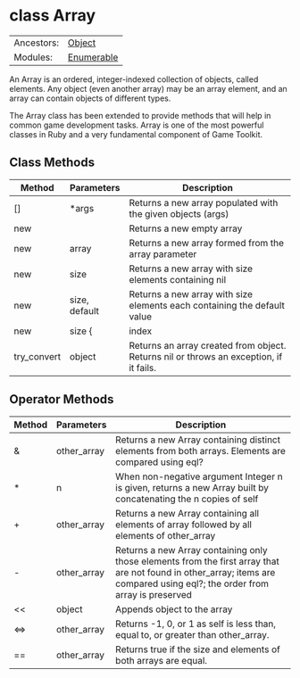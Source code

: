 # class Array

| | |
|---|---|
| Ancestors:| [Object](object.md) |
| Modules: | [Enumerable](enumerable.md) |

An Array is an ordered, integer-indexed collection of objects, called elements. Any object (even another array) may be an array element, and an array can contain objects of different types.

The Array class has been extended to provide methods that will help in common game development tasks. Array is one of the most powerful classes in Ruby and a very fundamental component of Game Toolkit.

## Class Methods

| Method | Parameters | Description |
| --- | --- | --- |
| [] | *args | Returns a new array populated with the given objects (args) |
| new | | Returns a new empty array |
| new | array | Returns a new array formed from the array parameter |
| new | size | Returns a new array with size elements containing nil |
| new | size, default | Returns a new array with size elements each containing the default value |
| new | size {|index| } | Returns a new array with size elements each containing the return value of the block function | 
| try_convert | object | Returns an array created from object. Returns nil or throws an exception, if it fails. |

## Operator Methods

| Method | Parameters | Description |
| --- | --- | --- |
| & | other_array | Returns a new Array containing distinct elements from both arrays. Elements are compared using eql? |
| * | n | When non-negative argument Integer n is given, returns a new Array built by concatenating the n copies of self |
| + | other_array |  Returns a new Array containing all elements of array followed by all elements of other_array |
| - | other_array | Returns a new Array containing only those elements from the first array that are not found in other_array; items are compared using eql?; the order from array is preserved |
| << | object | Appends object to the array |
| <=> | other_array | Returns -1, 0, or 1 as self is less than, equal to, or greater than other_array.  |
| == | other_array | Returns true if the size and elements of both arrays are equal. |
